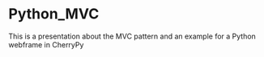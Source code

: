 # Python_MVC
This is a presentation about the MVC pattern and an example for a Python webframe in CherryPy
